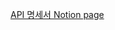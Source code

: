 [API 명세서 Notion page](https://makeus-challenge.notion.site/Chapter-3-API-URL-278b57f4596b80f28112d7e4ab8d00ea?pvs=74)
